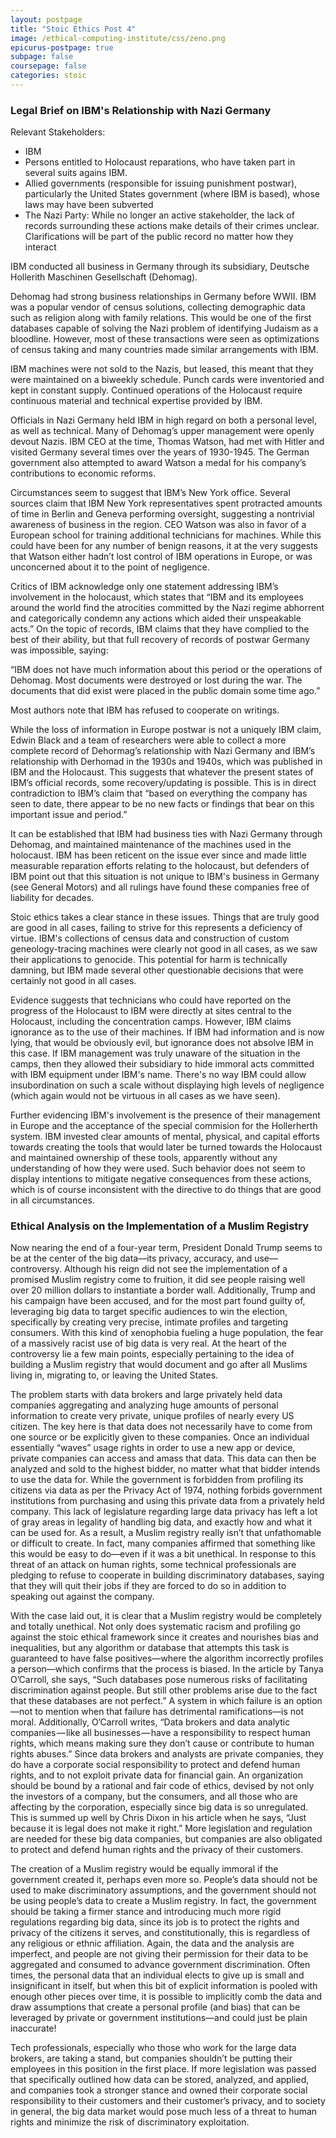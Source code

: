 ```yaml
---
layout: postpage
title: "Stoic Ethics Post 4"
image: /ethical-computing-institute/css/zeno.png
epicurus-postpage: true
subpage: false
coursepage: false
categories: stoic
---
```


### Legal Brief on IBM's Relationship with Nazi Germany
Relevant Stakeholders:
* IBM
* Persons entitled to Holocaust reparations, who have taken part in several suits agains IBM.
* Allied governments (responsible for issuing punishment postwar), particularly the United States government (where IBM is based), whose laws may have been subverted
* The Nazi Party: While no longer an active stakeholder, the lack of records surrounding these actions make details of their crimes unclear. Clarifications will be part of the public record no matter how they interact

IBM conducted all business in Germany through its subsidiary, Deutsche Hollerith Maschinen Gesellschaft (Dehomag).

Dehomag had strong business relationships in Germany before WWII. IBM was a popular vendor of census solutions, collecting demographic data such as religion along with family relations. This would be one of the first databases capable of solving the Nazi problem of identifying Judaism as a bloodline. However, most of these transactions were seen as optimizations of census taking and many countries made similar arrangements with IBM.

IBM machines were not sold to the Nazis, but leased, this meant that they were maintained on a biweekly schedule. Punch cards were inventoried and kept in constant supply. Continued operations of the Holocaust require continuous material and technical expertise provided by IBM.

Officials in Nazi Germany held IBM in high regard on both a personal level, as well as technical. Many of Dehomag’s upper management were openly devout Nazis. IBM CEO at the time, Thomas Watson, had met with Hitler and visited Germany several times over the years of 1930-1945. The German government also attempted to award Watson a medal for his company’s contributions to economic reforms.

Circumstances seem to suggest that IBM’s New York office. Several sources claim that IBM New York representatives spent protracted amounts of time in Berlin and Geneva performing oversight, suggesting a nontrivial awareness of business in the region. CEO Watson was also in favor of a European school for training additional technicians for machines. While this could have been for any number of benign reasons, it at the very suggests that Watson either hadn’t lost control of IBM operations in Europe, or was unconcerned about it to the point of negligence.

Critics of IBM acknowledge only one statement addressing IBM’s involvement in the holocaust, which states that “IBM and its employees around the world find the atrocities committed by the Nazi regime abhorrent and categorically condemn any actions which aided their unspeakable acts.” On the topic of records, IBM claims that they have complied to the best of their ability, but that full recovery of records of postwar Germany was impossible, saying:

“IBM does not have much information about this period or the operations of Dehomag. Most documents were destroyed or lost during the war. The documents that did exist were placed in the public domain some time ago.”

Most authors note that IBM has refused to cooperate on writings.

While the loss of information in Europe postwar is not a uniquely IBM claim, Edwin Black and a team of researchers were able to collect a more complete record of Dehormag’s relationship with Nazi Germany and IBM’s relationship with Derhomad in the 1930s and 1940s, which was published in IBM and the Holocaust. This suggests that whatever the present states of IBM’s official records, some recovery/updating is possible. This is in direct contradiction to IBM’s claim that “based on everything the company has seen to date, there appear to be no new facts or findings that bear on this important issue and period.”

It can be established that IBM had business ties with Nazi Germany through Dehomag, and maintained maintenance of the machines used in the holocaust. IBM has been reticent on the issue ever since and made little measurable reparation efforts relating to the holocaust, but defenders of IBM point out that this situation is not unique to IBM's business in Germany (see General Motors) and all rulings have found these companies free of liability for decades.

Stoic ethics takes a clear stance in these issues. Things that are truly good are good in all cases, failing to strive
for this represents a deficiency of virtue. IBM's collections of census data and construction of custom geneology-tracing
machines were clearly not good in all cases, as we saw their applications to genocide.
This potential for harm is technically damning, but IBM made several other questionable decisions that were certainly 
not good in all cases.

Evidence suggests that technicians who could have reported on the progress of the Holocaust to IBM were directly at sites 
central to the Holocaust, including the concentration camps. However, IBM claims ignorance as to the use of their machines.
If IBM had information and is now lying, that would be obviously evil, but ignorance does not absolve IBM in this case. If
IBM management was truly unaware of the situation in the camps, then they allowed their subsidiary to hide immoral acts
committed with IBM equipment under IBM's name. There's no way IBM could allow insubordination on such a scale without displaying high levels of negligence (which again would not be virtuous in all cases as we have seen).

Further evidencing IBM's involvement is the presence of their management in Europe and the acceptance of the special
commision for the Hollerherth system. IBM invested clear amounts of mental, physical, and capital efforts towards creating
the tools that would later be turned towards the Holocaust and maintained ownership of these tools, apparently without
any understanding of how they were used. Such behavior does not seem to display intentions to mitigate negative consequences 
from these actions, which is of course inconsistent with the directive to do things that are good in all circumstances.



### Ethical Analysis on the Implementation of a Muslim Registry
Now nearing the end of a four-year term, President Donald Trump seems to be at the center of the big data—its privacy, accuracy, and use—controversy. Although his reign did not see the implementation of a promised Muslim registry come to fruition, it did see people raising well over 20 million dollars to instantiate a border wall. Additionally, Trump and his campaign have been accused, and for the most part found guilty of, leveraging big data to target specific audiences to win the election, specifically by creating very precise, intimate profiles and targeting consumers. With this kind of xenophobia fueling a huge population, the fear of a massively racist use of big data is very real. At the heart of the controversy lie a few main points, especially pertaining to the idea of building a Muslim registry that would document and go after all Muslims living in, migrating to, or leaving the United States. 

The problem starts with data brokers and large privately held data companies aggregating and analyzing huge amounts of personal information to create very private, unique profiles of nearly every US citizen. The key here is that data does not necessarily have to come from one source or be explicitly given to these companies. Once an individual essentially “waves” usage rights in order to use a new app or device, private companies can access and amass that data. This data can then be analyzed and sold to the highest bidder, no matter what that bidder intends to use the data for. While the government is forbidden from profiling its citizens via data as per the Privacy Act of 1974, nothing forbids government institutions from purchasing and using this private data from a privately held company. This lack of legislature regarding large data privacy has left a lot of gray areas in legality of handling big data, and exactly how and what it can be used for. As a result, a Muslim registry really isn’t that unfathomable or difficult to create. In fact, many companies affirmed that something like this would be easy to do—even if it was a bit unethical. In response to this threat of an attack on human rights, some technical professionals are pledging to refuse to cooperate in building discriminatory databases, saying that they will quit their jobs if they are forced to do so in addition to speaking out against the company.

With the case laid out, it is clear that a Muslim registry would be completely and totally unethical. Not only does systematic racism and profiling go against the stoic ethical framework since it creates and nourishes bias and inequalities, but any algorithm or database that attempts this task is guaranteed to have false positives—where the algorithm incorrectly profiles a person—which confirms that the process is biased. In the article by Tanya O’Carroll, she says, “Such databases pose numerous risks of facilitating discrimination against people. But still other problems arise due to the fact that these databases are not perfect.” A system in which failure is an option—not to mention when that failure has detrimental ramifications—is not moral. Additionally, O’Carroll writes, “Data brokers and data analytic companies — like all businesses — have a responsibility to respect human rights, which means making sure they don’t cause or contribute to human rights abuses.” Since data brokers and analysts are private companies, they do have a corporate social responsibility to protect and defend human rights, and to not exploit private data for financial gain. An organization should be bound by a rational and fair code of ethics, devised by not only the investors of a company, but the consumers, and all those who are affecting by the corporation, especially since big data is so unregulated. This is summed up well by Chris Dixon in his article when he says, “Just because it is legal does not make it right.” More legislation and regulation are needed for these big data companies, but companies are also obligated to protect and defend human rights and the privacy of their customers. 

The creation of a Muslim registry would be equally immoral if the government created it, perhaps even more so. People’s data should not be used to make discriminatory assumptions, and the government should not be using people’s data to create a Muslim registry. In fact, the government should be taking a firmer stance and introducing much more rigid regulations regarding big data, since its job is to protect the rights and privacy of the citizens it serves, and constitutionally, this is regardless of any religious or ethnic affiliation. Again, the data and the analysis are imperfect, and people are not giving their permission for their data to be aggregated and consumed to advance government discrimination.  Often times, the personal data that an individual elects to give up is small and insignificant in itself, but when this bit of explicit information is pooled with enough other pieces over time, it is possible to implicitly comb the data and draw assumptions that create a personal profile (and bias) that can be leveraged by private or government institutions—and could just be plain inaccurate!

Tech professionals, especially who those who work for the large data brokers, are taking a stand, but companies shouldn’t be putting their employees in this position in the first place. If more legislation was passed that specifically outlined how data can be stored, analyzed, and applied, and companies took a stronger stance and owned their corporate social responsibility to their customers and their customer’s privacy, and to society in general, the big data market would pose much less of a threat to human rights and minimize the risk of discriminatory exploitation. 
